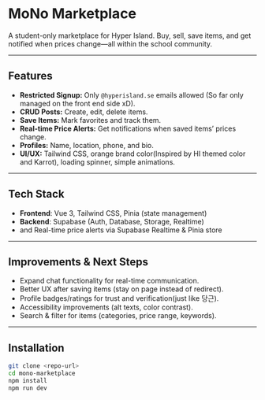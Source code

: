 # MoNo Marketplace

A student-only marketplace for Hyper Island. Buy, sell, save items, and get notified when prices change—all within the school community.

---

## Features
- **Restricted Signup:** Only `@hyperisland.se` emails allowed (So far only managed on the front end side xD).
- **CRUD Posts:** Create, edit, delete items.
- **Save Items:** Mark favorites and track them.
- **Real-time Price Alerts:** Get notifications when saved items’ prices change.
- **Profiles:** Name, location, phone, and bio.
- **UI/UX:** Tailwind CSS, orange brand color(Inspired by HI themed color and Karrot), loading spinner, simple animations.

---

## Tech Stack
- **Frontend**: Vue 3, Tailwind CSS, Pinia (state management)
- **Backend**: Supabase (Auth, Database, Storage, Realtime)
- and Real-time price alerts via Supabase Realtime & Pinia store

---

## Improvements & Next Steps
- Expand chat functionality for real-time communication.
- Better UX after saving items (stay on page instead of redirect).
- Profile badges/ratings for trust and verification(just like 당근).
- Accessibility improvements (alt texts, color contrast).
- Search & filter for items (categories, price range, keywords).

---

## Installation
```bash
git clone <repo-url>
cd mono-marketplace
npm install
npm run dev
